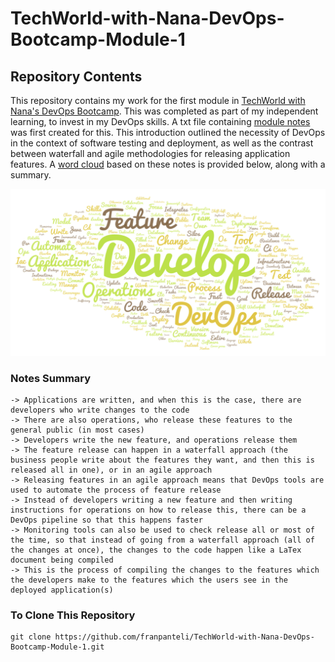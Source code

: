 # TechWorld-with-Nana-DevOps-Bootcamp-Module-1
## Repository Contents
This repository contains my work for the first module in [TechWorld with Nana's DevOps Bootcamp](https://www.techworld-with-nana.com/devops-bootcamp). This was completed as part of my independent learning, to invest in my DevOps skills. A txt file containing [module notes](https://raw.githubusercontent.com/franpanteli/TechWorld-with-Nana-DevOps-Bootcamp-Module-1/refs/heads/main/TWN%20DevOps%20Module%201%20Study%20Notes.txt) was first created for this. This introduction outlined the necessity of DevOps in the context of software testing and deployment, as well as the contrast between waterfall and agile methodologies for releasing application features. A [word cloud](https://wordart.com/) based on these notes is provided below, along with a summary.  

<img width="872" alt="Screenshot 2025-01-19 at 15 36 10" src="https://github.com/franpanteli/TechWorld-with-Nana-DevOps-Bootcamp-Module-1/blob/main/Notes%20Word%20Cloud%20Giff.png" />

### Notes Summary
	-> Applications are written, and when this is the case, there are developers who write changes to the code 
	-> There are also operations, who release these features to the general public (in most cases)
	-> Developers write the new feature, and operations release them 
	-> The feature release can happen in a waterfall approach (the business people write about the features they want, and then this is released all in one), or in an agile approach 
	-> Releasing features in an agile approach means that DevOps tools are used to automate the process of feature release
	-> Instead of developers writing a new feature and then writing instructions for operations on how to release this, there can be a DevOps pipeline so that this happens faster
	-> Monitoring tools can also be used to check release all or most of the time, so that instead of going from a waterfall approach (all of the changes at once), the changes to the code happen like a LaTex document being compiled 
	-> This is the process of compiling the changes to the features which the developers make to the features which the users see in the deployed application(s)

### To Clone This Repository
```
git clone https://github.com/franpanteli/TechWorld-with-Nana-DevOps-Bootcamp-Module-1.git
